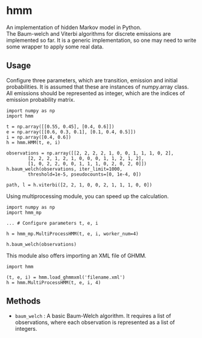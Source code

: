 hmm
=====================
An implementation of hidden Markov model in Python.  
The Baum-welch and Viterbi algorithms for discrete emissions
are implemented so far.
It is a generic implementation, so one may need to write
some wrapper to apply some real data.


Usage
-----
Configure three parameters, which are transition, emission and initial
probabilities. It is assumed that these are instances of numpy.array 
class. All emissions should be represented as integer, which are the indices
of emission probability matrix.

    import numpy as np
    import hmm

    t = np.array([[0.55, 0.45], [0.4, 0.6]])
    e = np.array([[0.6, 0.3, 0.1], [0.1, 0.4, 0.5]])
    i = np.array([0.4, 0.6])
    h = hmm.HMM(t, e, i)

    observations = np.array([[2, 2, 2, 2, 1, 0, 0, 1, 1, 1, 0, 2],
            [2, 2, 2, 1, 2, 1, 0, 0, 0, 1, 1, 2, 1, 2],
            [1, 0, 2, 2, 0, 0, 1, 1, 1, 0, 2, 0, 2, 0]])
    h.baum_welch(observations, iter_limit=1000, 
            threshold=1e-5, pseudocounts=[0, 1e-4, 0])

    path, l = h.viterbi([2, 2, 1, 0, 0, 2, 1, 1, 1, 0, 0])

Using multiprocessing module, you can speed up the calculation.

    import numpy as np
    import hmm_mp
    
    ... # Configure parameters t, e, i

    h = hmm_mp.MultiProcessHMM(t, e, i, worker_num=4)

    h.baum_welch(observations)

This module also offers importing an XML file of GHMM.

    import hmm

    (t, e, i) = hmm.load_ghmmxml('filename.xml')
    h = hmm.MultiProcessHMM(t, e, i, 4)

Methods
-------
+ `baum_welch` :
A basic Baum-Welch algorithm. It requires a list of observations, where 
each observation is represented as a list of integers.

